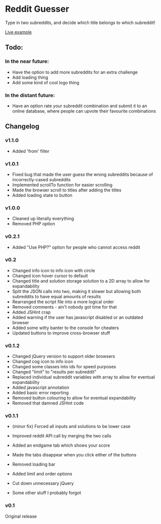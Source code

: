 # Reddit Guesser

Type in two subreddits, and decide which title belongs to which subreddit!

[Live example](http://www.natzim.me/reddit-guesser/)

## Todo:

### In the near future:

- Have the option to add more subreddits for an extra challenge
- Add loading thing
- Add some kind of cool logo thing

### In the distant future:

- Have an option rate your subreddit combination and submit it to an online database, where people can upvote their favourite combinations

## Changelog

### v1.1.0

- Added 'from' filter

### v1.0.1

- Fixed bug that made the user guess the wrong subreddits because of incorrectly-cased subreddits
- Implemented scrollTo function for easier scrolling
- Made the browser scroll to titles after adding the titles
- Added loading state to button

### v1.0.0

- Cleaned up literally everything
- Removed PHP option

### v0.2.1

- Added "Use PHP?" option for people who cannot access reddit

### v0.2

- Changed info icon to info icon with circle
- Changed icon hover cursor to default
- Changed title and solution storage solution to a 2D array to allow for expandability
- Split the JSON calls into two, making it slower but allowing both subreddits to have equal amounts of results
- Rearranged the script file into a more logical order
- Removed comments - ain't nobody got time for that
- Added JSHint crap
- Added warning if the user has javascript disabled or an outdated browser
- Added some witty banter to the console for cheaters
- Updated buttons to improve cross-browser stuff

### v0.1.2

- Changed jQuery version to support older browsers
- Changed cog icon to info icon
- Changed some classes into ids for speed purposes
- Changed "limit" to "results per subreddit"
- Replaced individual subreddit variables with array to allow for eventual expandability
- Added javascript annotation
- Added basic error reporting
- Removed button colouring to allow for eventual expandability
- Removed that damned JSHint code

### v0.1.1

- (minor fix) Forced all inputs and solutions to be lower case

- Improved reddit API call by merging the two calls
- Added an endgame tab which shows your score
- Made the tabs disappear when you click either of the buttons
- Removed loading bar
- Added limit and order options
- Cut down unnecessary jQuery
- Some other stuff I probably forgot

### v0.1

Original release
